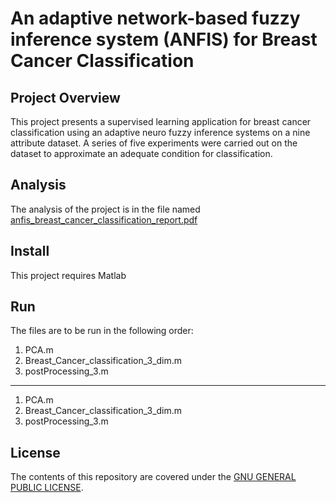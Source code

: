 
#  An adaptive network-based fuzzy inference system (ANFIS) for Breast Cancer Classification



## Project Overview

This project presents a supervised learning application for breast cancer classification using an adaptive neuro fuzzy inference systems on a nine attribute dataset. A series of five experiments were carried out on the dataset to approximate an adequate condition for classification. 


## Analysis
The analysis of the project is in the file named [anfis_breast_cancer_classification_report.pdf](anfis_breast_cancer_classification_report.pdf)


## Install

This project requires Matlab

## Run
The files are to be run in the following order:

1. PCA.m
2. Breast_Cancer_classification_3_dim.m
3. postProcessing_3.m

------

1. PCA.m
2. Breast_Cancer_classification_3_dim.m
3. postProcessing_3.m

## License

The contents of this repository are covered under the [GNU GENERAL PUBLIC LICENSE](License.md).
